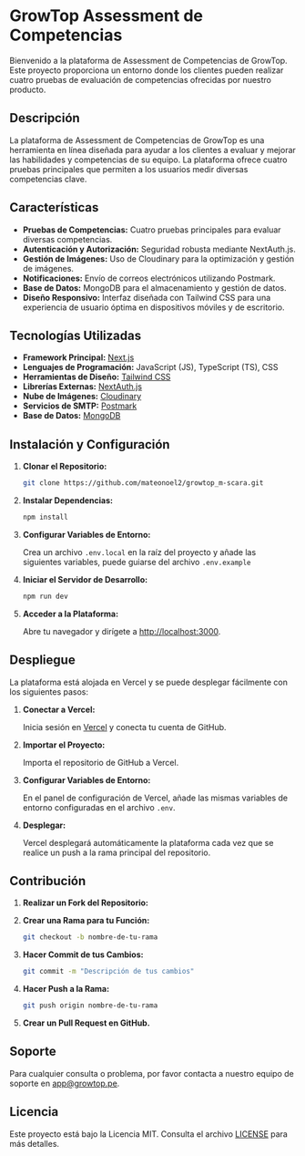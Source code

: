 # GrowTop Assessment de Competencias

Bienvenido a la plataforma de Assessment de Competencias de GrowTop. Este proyecto proporciona un entorno donde los clientes pueden realizar cuatro pruebas de evaluación de competencias ofrecidas por nuestro producto.

## Descripción

La plataforma de Assessment de Competencias de GrowTop es una herramienta en línea diseñada para ayudar a los clientes a evaluar y mejorar las habilidades y competencias de su equipo. La plataforma ofrece cuatro pruebas principales que permiten a los usuarios medir diversas competencias clave.

## Características

- **Pruebas de Competencias:** Cuatro pruebas principales para evaluar diversas competencias.
- **Autenticación y Autorización:** Seguridad robusta mediante NextAuth.js.
- **Gestión de Imágenes:** Uso de Cloudinary para la optimización y gestión de imágenes.
- **Notificaciones:** Envío de correos electrónicos utilizando Postmark.
- **Base de Datos:** MongoDB para el almacenamiento y gestión de datos.
- **Diseño Responsivo:** Interfaz diseñada con Tailwind CSS para una experiencia de usuario óptima en dispositivos móviles y de escritorio.

## Tecnologías Utilizadas

- **Framework Principal:** [Next.js](https://nextjs.org/)
- **Lenguajes de Programación:** JavaScript (JS), TypeScript (TS), CSS
- **Herramientas de Diseño:** [Tailwind CSS](https://tailwindcss.com/)
- **Librerías Externas:** [NextAuth.js](https://next-auth.js.org/)
- **Nube de Imágenes:** [Cloudinary](https://cloudinary.com/)
- **Servicios de SMTP:** [Postmark](https://postmarkapp.com/)
- **Base de Datos:** [MongoDB](https://www.mongodb.com/)

## Instalación y Configuración

1. **Clonar el Repositorio:**

   ```bash
   git clone https://github.com/mateonoel2/growtop_m-scara.git
   ```

2. **Instalar Dependencias:**

   ```bash
   npm install
   ```

3. **Configurar Variables de Entorno:**

   Crea un archivo `.env.local` en la raíz del proyecto y añade las siguientes variables, puede guiarse del archivo `.env.example`

4. **Iniciar el Servidor de Desarrollo:**

   ```bash
   npm run dev
   ```

5. **Acceder a la Plataforma:**

   Abre tu navegador y dirígete a [http://localhost:3000](http://localhost:3000).

## Despliegue

La plataforma está alojada en Vercel y se puede desplegar fácilmente con los siguientes pasos:

1. **Conectar a Vercel:**

   Inicia sesión en [Vercel](https://vercel.com/) y conecta tu cuenta de GitHub.

2. **Importar el Proyecto:**

   Importa el repositorio de GitHub a Vercel.

3. **Configurar Variables de Entorno:**

   En el panel de configuración de Vercel, añade las mismas variables de entorno configuradas en el archivo `.env`.

4. **Desplegar:**

   Vercel desplegará automáticamente la plataforma cada vez que se realice un push a la rama principal del repositorio.

## Contribución

1. **Realizar un Fork del Repositorio:**
2. **Crear una Rama para tu Función:**

   ```bash
   git checkout -b nombre-de-tu-rama
   ```

3. **Hacer Commit de tus Cambios:**

   ```bash
   git commit -m "Descripción de tus cambios"
   ```

4. **Hacer Push a la Rama:**

   ```bash
   git push origin nombre-de-tu-rama
   ```

5. **Crear un Pull Request en GitHub.**

## Soporte

Para cualquier consulta o problema, por favor contacta a nuestro equipo de soporte en [app@growtop.pe](mailto:app@growtop.pe).

## Licencia

Este proyecto está bajo la Licencia MIT. Consulta el archivo [LICENSE](LICENSE) para más detalles.
